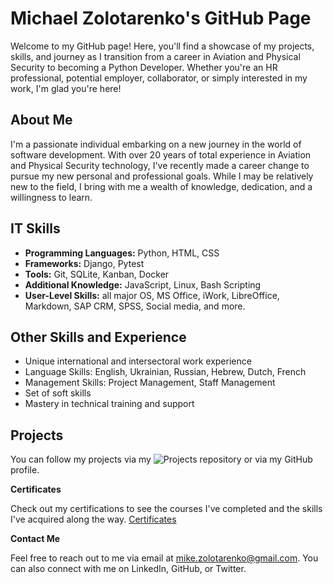 # Michael Zolotarenko's GitHub Page

Welcome to my GitHub page! Here, you'll find a showcase of my projects, skills, and journey as I transition from a career in Aviation and Physical Security to becoming a Python Developer. Whether you're an HR professional, potential employer, collaborator, or simply interested in my work, I'm glad you're here!

## About Me

I'm a passionate individual embarking on a new journey in the world of software development. With over 20 years of total experience in Aviation and Physical Security technology, I've recently made a career change to pursue my new personal and professional goals. While I may be relatively new to the field, I bring with me a wealth of knowledge, dedication, and a willingness to learn.

## IT Skills

- **Programming Languages:** Python, HTML, CSS
- **Frameworks:** Django, Pytest
- **Tools:** Git, SQLite, Kanban, Docker
- **Additional Knowledge:** JavaScript, Linux, Bash Scripting
- **User-Level Skills:** all major OS, MS Office, iWork, LibreOffice, Markdown, SAP CRM, SPSS, Social media, and more.

## Other Skills and Experience

- Unique international and intersectoral work experience
- Language Skills: English, Ukrainian, Russian, Hebrew, Dutch, French
- Management Skills: Project Management, Staff Management
- Set of soft skills
- Mastery in technical training and support

## Projects

You can follow my projects via my ![Projects](mikezolo.github.io/portfolio/) repository or via my GitHub profile.

**Certificates**

Check out my certifications to see the courses I've completed and the skills I've acquired along the way. [Certificates](https://mikezolo.linkedin.com)

**Contact Me**

Feel free to reach out to me via email at [mike.zolotarenko@gmail.com](mailto:mike.zolotarenko@gmail.com). You can also connect with me on LinkedIn, GitHub, or Twitter.

